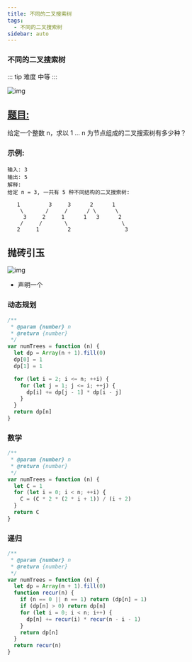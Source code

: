 ```yaml
---
title: 不同的二叉搜索树
tags:
  - 不同的二叉搜索树
sidebar: auto
---
```


### 不同的二叉搜索树

::: tip 难度
中等
:::

![img](http://qiniu.gaowenju.com/leecode/banner/20200715.jpg)

## [题目:](https://leetcode-cn.com/problems/triangle/)

给定一个整数 n，求以 1 ... n 为节点组成的二叉搜索树有多少种？

### 示例:

```
输入: 3
输出: 5
解释:
给定 n = 3, 一共有 5 种不同结构的二叉搜索树:

   1         3     3      2      1
    \       /     /      / \      \
     3     2     1      1   3      2
    /     /       \                 \
   2     1         2                 3
```

## 抛砖引玉

![img](http://qiniu.gaowenju.com/leecode/20200715.png)

- 声明一个

### 动态规划

```javascript
/**
 * @param {number} n
 * @return {number}
 */
var numTrees = function (n) {
  let dp = Array(n + 1).fill(0)
  dp[0] = 1
  dp[1] = 1

  for (let i = 2; i <= n; ++i) {
    for (let j = 1; j <= i; ++j) {
      dp[i] += dp[j - 1] * dp[i - j]
    }
  }
  return dp[n]
}
```

### 数学

```javascript
/**
 * @param {number} n
 * @return {number}
 */
var numTrees = function (n) {
  let C = 1
  for (let i = 0; i < n; ++i) {
    C = (C * 2 * (2 * i + 1)) / (i + 2)
  }
  return C
}
```

### 递归

```javascript
/**
 * @param {number} n
 * @return {number}
 */
var numTrees = function (n) {
  let dp = Array(n + 1).fill(0)
  function recur(n) {
    if (n == 0 || n == 1) return (dp[n] = 1)
    if (dp[n] > 0) return dp[n]
    for (let i = 0; i < n; i++) {
      dp[n] += recur(i) * recur(n - i - 1)
    }
    return dp[n]
  }
  return recur(n)
}
```
